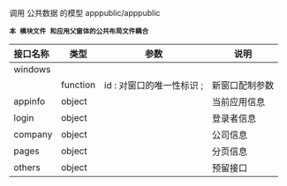 调用 公共数据 的模型
apppublic/apppublic

**`本 模块文件 和应用父窗体的公共布局文件耦合`**

| 接口名称  | 类型 | 参数  |说明     |
| :--------  |  ------- | ------| -------- |
|windows 
    | function | id : 对窗口的唯一性标识 ; | 新窗口配制参数|
|appinfo | object || 当前应用信息 |
|login| object || 登录者信息 |
|company| object || 公司信息 |
|pages|object|| 分页信息 |
|others|object||预留接口|

